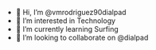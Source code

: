 - 👋 Hi, I’m @vmrodriguez90dialpad
- 👀 I’m interested in Technology
- 🌱 I’m currently learning Surfing
- 💞️ I’m looking to collaborate on @dialpad


<!---
vmrodriguez90dialpad/vmrodriguez90dialpad is a ✨ special ✨ repository because its `README.md` (this file) appears on your GitHub profile.
You can click the Preview link to take a look at your changes.
--->
